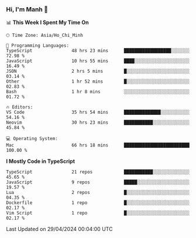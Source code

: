 ### Hi, I'm Manh 👋

<!--START_SECTION:waka-->
📊 **This Week I Spent My Time On** 

```text
🕑︎ Time Zone: Asia/Ho_Chi_Minh

💬 Programming Languages: 
TypeScript               48 hrs 23 mins      ██████████████████░░░░░░░   72.98 % 
JavaScript               10 hrs 55 mins      ████░░░░░░░░░░░░░░░░░░░░░   16.49 % 
JSON                     2 hrs 5 mins        █░░░░░░░░░░░░░░░░░░░░░░░░   03.14 % 
Other                    1 hr 52 mins        █░░░░░░░░░░░░░░░░░░░░░░░░   02.83 % 
Bash                     1 hr 8 mins         ░░░░░░░░░░░░░░░░░░░░░░░░░   01.72 % 

🔥 Editors: 
VS Code                  35 hrs 54 mins      ██████████████░░░░░░░░░░░   54.16 % 
Neovim                   30 hrs 23 mins      ███████████░░░░░░░░░░░░░░   45.84 % 

💻 Operating System: 
Mac                      66 hrs 18 mins      █████████████████████████   100.00 % 
```

**I Mostly Code in TypeScript** 

```text
TypeScript               21 repos            ███████████░░░░░░░░░░░░░░   45.65 % 
JavaScript               9 repos             █████░░░░░░░░░░░░░░░░░░░░   19.57 % 
Lua                      2 repos             █░░░░░░░░░░░░░░░░░░░░░░░░   04.35 % 
Dockerfile               1 repo              █░░░░░░░░░░░░░░░░░░░░░░░░   02.17 % 
Vim Script               1 repo              █░░░░░░░░░░░░░░░░░░░░░░░░   02.17 % 
```




 Last Updated on 29/04/2024 00:04:00 UTC
<!--END_SECTION:waka-->
